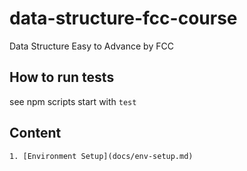 # data-structure-fcc-course
Data Structure Easy to Advance by FCC


## How to run tests
see npm scripts start with `test`


## Content
    1. [Environment Setup](docs/env-setup.md)